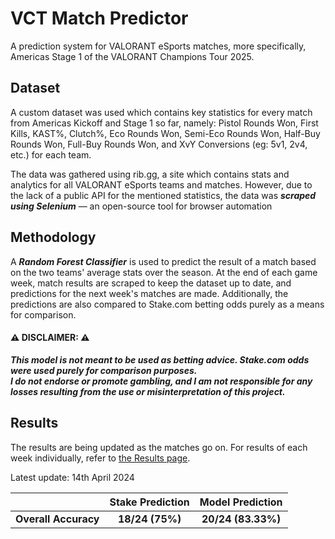 # VCT Match Predictor

A prediction system for VALORANT eSports matches, more specifically, Americas Stage 1 of the VALORANT Champions Tour 2025.

## Dataset
A custom dataset was used which contains key statistics for every match from Americas Kickoff and Stage 1 so far, namely: Pistol Rounds Won, First Kills, KAST%, Clutch%, Eco Rounds Won, Semi-Eco Rounds Won, Half-Buy Rounds Won, Full-Buy Rounds Won, and XvY Conversions (eg: 5v1, 2v4, etc.) for each team.

The data was gathered using rib.gg, a site which contains stats and analytics for all VALORANT eSports teams and matches. However, due to the lack of a public API for the mentioned statistics, the data was ***scraped using Selenium*** — an open-source tool for browser automation

## Methodology
A ***Random Forest Classifier*** is used to predict the result of a match based on the two teams' average stats over the season. 
At the end of each game week, match results are scraped to keep the dataset up to date, and predictions for the next week's matches are made. Additionally, the predictions are also compared to Stake.com betting odds purely as a means for comparison. 


#### ⚠️ DISCLAIMER: ⚠️
***This model is not meant to be used as betting advice. Stake.com odds were used purely for comparison purposes.*  
*I do not endorse or promote gambling, and I am not responsible for any losses resulting from the use or misinterpretation of this project.***


## Results
The results are being updated as the matches go on. For results of each week individually, refer to [the Results page](Results.md).

Latest update: 14th April 2024

<div align="center">
<table>
  <thead>
    <tr>
      <th></th>
      <th>Stake Prediction</th>
      <th>Model Prediction</th>
    </tr>
  </thead>
  <tbody>
    <tr>
      <td align="center"><strong>Overall Accuracy</strong></td>
      <td align="center"><strong>18/24 (75%)</strong></td>
      <td align="center"><strong>20/24 (83.33%)</strong></td>
    </tr>
  </tbody>
</table>
</div>
